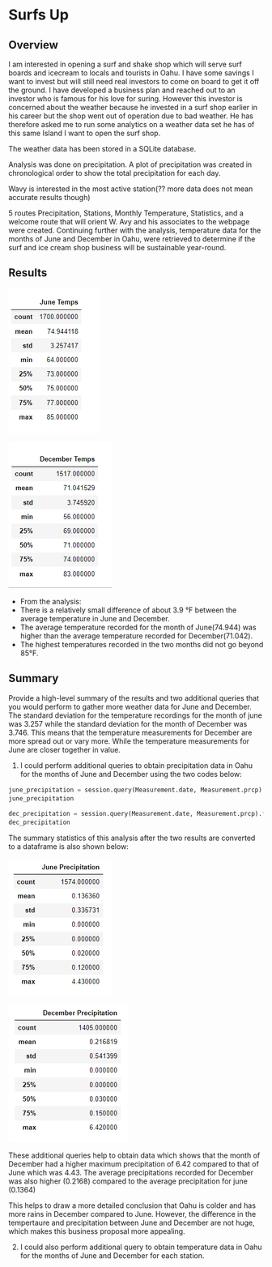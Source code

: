 # Surfs Up
## Overview
I am interested in opening a surf and shake shop which will serve surf boards and icecream to locals and tourists in Oahu. I have some savings I want to invest but will still need real investors to come on board to get it off the ground. I have developed a business plan and reached out to an investor who is famous for his love for suring. However this investor is concerned about the weather because he invested in a surf shop earlier in his career but the shop went out of operation due to bad weather. He has therefore asked me to run some analytics on a weather data set he has of this same Island I want to open the surf shop. 

The weather data has been stored in a SQLite database.
 
 Analysis was done on precipitation. 
 A plot of precipitation was created in chronological order to show the total precipitation for each day.
 
 Wavy is interested in the most active station(?? more data does not mean accurate results though)
 
 5 routes Precipitation, Stations, Monthly Temperature, Statistics, and a welcome route that will orient W. Avy and his associates to the webpage were created.
Continuing further with the analysis, temperature data for the months of June and December in Oahu, were retrieved to determine if the surf and ice cream shop business will be  sustainable year-round.

## Results

![image1](https://github.com/GerlechJen/surfs_up/blob/main/Images/june_temps_statistics.png)

![image2](https://github.com/GerlechJen/surfs_up/blob/main/Images/december_temp_statistics.png)

* From the analysis:
* There is a relatively small difference of about 3.9 °F between the average temperature in June and December.
* The average temperature recorded for the month of June(74.944) was higher than the average temperature recorded for December(71.042). 
* The highest temperatures recorded in the two months did not go beyond 85°F.

## Summary 

Provide a high-level summary of the results and two additional queries that you would perform to gather more weather data for June and December.
The standard deviation for the temperature recordings for the month of june was 3.257  while the standard deviation for the month of December was 3.746. This means that the temperature measurements for December are more spread out or vary more. While the temperature measurements for June are closer together in value.



1. I could perform additional queries to obtain precipitation data in Oahu for the months of June and December using the two codes below:

```python
june_precipitation = session.query(Measurement.date, Measurement.prcp).filter(extract('month', Measurement.date) == 6).all()
june_precipitation
```

``` python
dec_precipitation = session.query(Measurement.date, Measurement.prcp).filter(extract('month', Measurement.date) == 12).all()
dec_precipitation
```
The summary statistics of this analysis after the two results are converted to a dataframe is also shown below:

![image3](https://github.com/GerlechJen/surfs_up/blob/main/Images/june_precipitation.png)


![image4](https://github.com/GerlechJen/surfs_up/blob/main/Images/december_precipitation.png)

These additional  queries help to obtain data which shows that the month of December had a higher  maximum precipitation of 6.42 compared to that of June which was 4.43. The average precipitations recorded for December was also higher (0.2168) compared to the average precipitation for  june (0.1364) 

This helps to draw a more detailed conclusion that Oahu is colder and has more rains in December compared to June. However, the difference in the tempertaure and precipitation between June and December are not huge, which makes this business proposal more appealing.

2. I could also perform additional query to obtain temperature data in Oahu for the months of June and December for each station.
 

